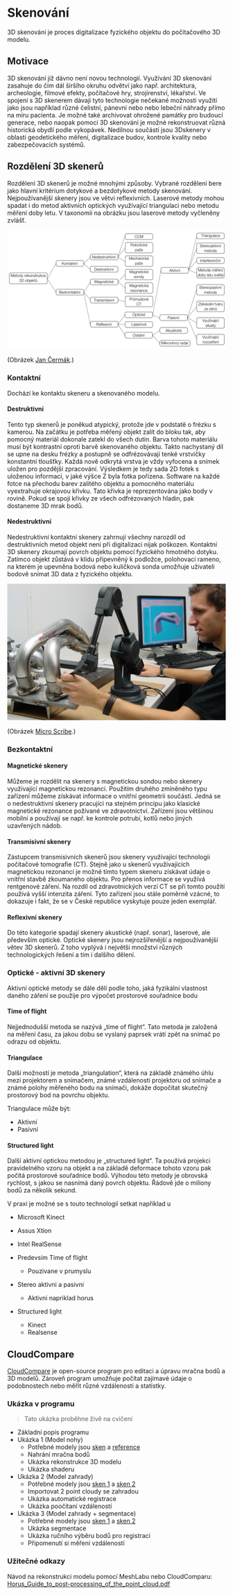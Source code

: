# Skenování

3D skenování je proces digitalizace fyzického objektu do počítačového 3D modelu. 

## Motivace

3D skenování již dávno není novou technologií. Využívání 3D skenování zasahuje do čím dál širšího okruhu odvětví jako např. architektura, archeologie, filmové efekty, počítačové hry, strojírenství, lékařství. Ve spojení s 3D skenerem dávají tyto technologie nečekané možnosti využití jako jsou například různé čelistní, pánevní nebo nebo lebeční náhrady přímo na míru pacienta. Je možné také archivovat ohrožené památky pro budoucí generace, nebo naopak pomocí 3D skenování je možné rekonstruovat různá historická obydlí podle vykopávek. Nedílnou součástí jsou 3Dskenery v oblasti geodetického měření, digitalizace budov, kontrole kvality nebo zabezpečovacích systémů.

## Rozdělení 3D skenerů

Rozdělení 3D skenerů je možné mnohými způsoby. Vybrané rozdělení bere jako hlavní kritérium dotykové a bezdotykové metody skenování. Nejpoužívanější skenery jsou ve větvi reflexivních. Laserové metody mohou spadat i do metod aktivních optických využívající triangulaci nebo metodu měření doby letu. V taxonomii na obrázku jsou laserové metody vyčleněny zvlášť.

![Rozdělení 3D skenerů](../images/scan/rozdeleni.png)


(Obrázek [Jan Čermák](https://www.vutbr.cz/www_base/zav_prace_soubor_verejne.php?file_id=103850).)

### Kontaktní
Dochází ke kontaktu skeneru a skenovaného modelu.

#### Destruktivní
Tento typ skenerů je poněkud atypický, protože jde v podstatě o frézku s kamerou. Na začátku je potřeba měřený objekt zalít do bloku tak, aby pomocný materiál dokonale zatekl do všech dutin. Barva tohoto materiálu musí být kontrastní oproti barvě skenovaného objektu. Takto nachystaný díl se upne na desku frézky a postupně se odfrézovávají tenké vrstvičky konstantní tloušťky. Každá nově odkrytá vrstva je vždy vyfocena a snímek uložen pro pozdější zpracování. Výsledkem je tedy sada 2D fotek s uloženou informací, v jaké výšce Z byla fotka pořízena. Software na každé fotce na přechodu barev zalitého objektu a pomocného materiálu vyextrahuje okrajovou křivku. Tato křivka je reprezentována jako body v rovině. Pokud se spojí křivky ze všech odfrézovaných hladin, pak dostaneme 3D mrak bodů.



#### Nedestruktivní
Nedestruktivní kontaktní skenery zahrnují všechny narozdíl od destruktivních metod objekt není při digitalizaci nijak poškozen. Kontaktní 3D skenery zkoumají povrch objektu pomocí fyzického hmotného dotyku. Zatímco objekt zůstává v klidu připevněný k podložce, polohovací rameno, na kterém je upevněna bodová nebo kuličková sonda umožňuje uživateli bodově snímat 3D data z fyzického objektu.

![Micro Scribe](../images/scan/micro_scribe.png)

(Obrázek [Micro Scribe](http://charlesschimp.blogspot.cz/2011/02/roland-microscribe.html).)

### Bezkontaktní

#### Magnetické skenery
Můžeme je rozdělit na skenery s magnetickou sondou nebo skenery využívající magnetickou rezonanci. Použitím druhého zmíněného typu zařízení můžeme získávat informace o vnitřní geometrii součástí. Jedná se o nedestruktivní skenery pracující na stejném principu jako klasické magnetické rezonance požívané ve zdravotnictví. Zařízení jsou většinou mobilní a používají se např. ke kontrole potrubí, kotlů nebo jiných uzavřených nádob.

#### Transmisivní skenery
Zástupcem transmisivních skenerů jsou skenery využívající technologii počítačové tomografie (CT). Stejně jako u skenerů využívajících magnetickou rezonanci je možné tímto typem skeneru získávat údaje o vnitřní stavbě zkoumaného objektu. Pro přenos informace se využívá rentgenové záření. Na rozdíl od zdravotnických verzí CT se při tomto použití používá vyšší intenzita záření. Tyto zařízení jsou stále poměrně vzácné, to dokazuje i fakt, že se v České republice vyskytuje pouze jeden exemplář.

#### Reflexivní skenery
Do této kategorie spadají skenery akustické (např. sonar), laserové, ale především optické. Optické skenery jsou nejrozšířenější a nejpoužívanější větev 3D skenerů. Z toho vyplývá i největší množství různých technologických řešení a tím i dalšího dělení.

### Optické - aktivní 3D skenery

Aktivní optické metody se dále dělí podle toho, jaká fyzikální vlastnost daného záření se použije pro výpočet prostorové souřadnice bodu

#### Time of flight
Nejjednodušší metoda se nazývá „time of flight“. Tato metoda je založená na měření času, za jakou dobu se vyslaný paprsek vrátí zpět na snímač po odrazu od objektu.

#### Triangulace
Další možností je metoda „triangulation“, která na základě známého úhlu mezi projektorem a snímačem, známé vzdálenosti projektoru od snímače a známé polohy měřeného bodu na snímači, dokáže dopočítat skutečný prostorový bod na povrchu objektu.

Triangulace může být:

  - Aktivní 
  - Pasivní

#### Structured light
Další aktivní optickou metodou je „structured light“. Ta používá projekci pravidelného vzoru na objekt a na základě deformace tohoto vzoru pak počítá prostorové souřadnice bodů. Výhodou této metody je obrovská rychlost, s jakou se nasnímá daný povrch objektu. Řádově jde o miliony bodů za několik sekund.

V praxi je možné se s touto technologií setkat například u

  - Microsoft Kinect
  - Assus Xtion
  - Intel RealSense

  - Predevsim Time of flight
      - Pouzivane v prumyslu     
  - Stereo aktivni a pasivni
      - Aktivni napriklad horus 
  - Structured light
      - Kinect
      - Realsense

## CloudCompare

[CloudCompare](http://www.cloudcompare.org) je open-source program pro editaci a úpravu mračna bodů a 3D modelů. Zároveň program umožňuje počítat zajímavé údaje o podobnostech nebo měřit různé vzdálenosti a statistky.

### Ukázka v programu
> Tato ukázka proběhne živě na cvičení
 

  - Základní popis programu
  - Ukázka 1 (Model nohy)
      - Potřebné modely jsou [sken](../stls/scan/foot_scan.bin) a [reference](../stls/scan/foot_reference.stl) 
      - Nahrání mračna bodů
      - Ukázka rekonstrukce 3D modelu
      - Ukázka shaderu
  - Ukázka 2 (Model zahrady)
      - Potřebné modely jsou [sken 1](../stls/scan/garden1.bin) a [sken 2](../stls/scan/garden2.bin)
      - Importovat 2 point cloudy se zahradou
      - Ukázka automatické registrace
      - Ukázka poočítaní vzdáleností
  - Ukázka 3 (Model zahrady + segmentace)
      - Potřebné modely jsou [sken 1](../stls/scan/garden1.bin) a [sken 2](../stls/scan/garden2.bin)
      - Ukázka segmentace
      - Ukázka ručního výběru bodů pro registraci
      - Připomenutí si měření vzdáleností

### Užitečné odkazy
Návod na rekonstrukci modelu pomocí MeshLabu nebo CloudComparu:  [Horus_Guide_to_post-processing_of_the_point_cloud.pdf](https://storage.googleapis.com/bqcom15.statics.bq.com/prod/resources/manual/Horus_Guide_to_post-processing_of_the_point_cloud-1475833823.pdf)

